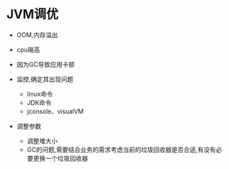# JVM调优
  - OOM,内存溢出
  - cpu飚高
  - 因为GC导致应用卡顿
  
  - 监控,确定其出现问题
    - linux命令
    - JDK命令
    - jconsole、visualVM

  - 调整参数
    - 调整堆大小
    - GC的问题,需要结合业务的需求考虑当前的垃圾回收器是否合适,有没有必要更换一个垃圾回收器